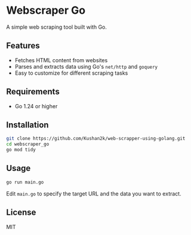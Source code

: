# Webscraper Go

A simple web scraping tool built with Go.

## Features

- Fetches HTML content from websites
- Parses and extracts data using Go's `net/http` and `goquery`
- Easy to customize for different scraping tasks

## Requirements

- Go 1.24 or higher

## Installation

```bash
git clone https://github.com/Kushan2k/web-scrapper-using-golang.git
cd webscraper_go
go mod tidy
```

## Usage

```bash
go run main.go
```

Edit `main.go` to specify the target URL and the data you want to extract.

## License

MIT
